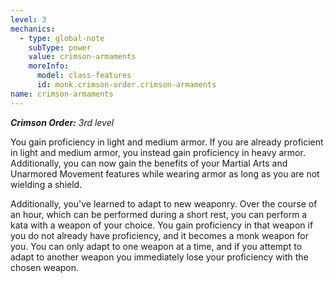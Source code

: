 ```yaml
---
level: 3
mechanics:
  - type: global-note
    subType: power
    value: crimson-armaments
    moreInfo:
      model: class-features
      id: monk.crimson-order.crimson-armaments
name: crimson-armaments
---
```

_**Crimson Order:** 3rd level_
You gain proficiency in light and medium armor. If you are already proficient in light and medium armor, you instead gain proficiency in heavy armor. Additionally, you can now gain the benefits of your Martial Arts and Unarmored Movement features while wearing armor as long as you are not wielding a shield.
Additionally, you've learned to adapt to new weaponry. Over the course of an hour, which can be performed during a short rest, you can perform a kata with a weapon of your choice. You gain proficiency in that weapon if you do not already have proficiency, and it becomes a monk weapon for you. You can only adapt to one weapon at a time, and if you attempt to adapt to another weapon you immediately lose your proficiency with the chosen weapon.